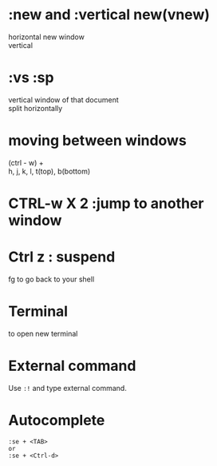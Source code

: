 # :new and :vertical new(vnew)
horizontal new window  
vertical
 
# :vs :sp
vertical window of that document  
split horizontally

# moving between windows
(ctrl - w) +   
h, j, k, l, t(top), b(bottom)

# CTRL-w X 2  :jump to another window

# Ctrl z : suspend
fg to go back to your shell

# Terminal
to open new terminal

# External command 
Use `:!`  and type external command.

# Autocomplete
```
:se + <TAB>
or 
:se + <Ctrl-d>
```